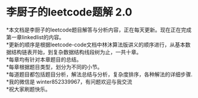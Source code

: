 # 李厨子的leetcode题解 2.0
*本文档是李厨子的leetcode题目解答与分析内容，正在每天更新。现在正在完成第一章linkedlist的内容。  
*更新的顺序是根据leetcode-code文档中林沐算法版讲义的顺序进行，从基本数据结构链表开始，到复杂数据结构线段树为止，一共十章。  
*每章均有针对本章题目的总结。  
*每章根据题目类型，划分为不同的小节。  
*每道题目都包括题目分析，解法总结与分析，复杂度排序，各种解法的详细步骤.  
*我的微信是 winter852339967，有问题欢迎与我交流  
*祝大家刷题快乐。

